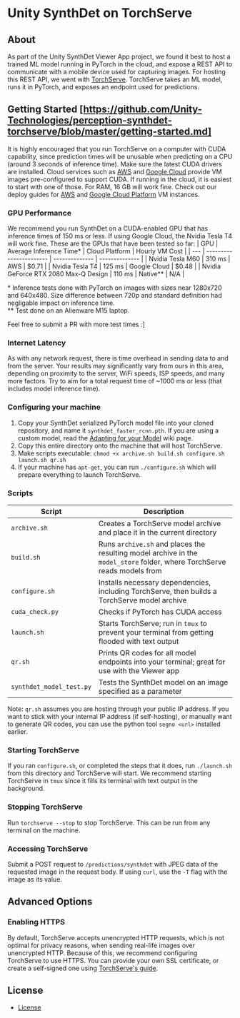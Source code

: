 # Unity SynthDet on TorchServe

## About
As part of the Unity SynthDet Viewer App project, we found it best to host a trained ML model running in PyTorch in the cloud, and expose a REST API to communicate with a mobile device used for capturing images. For hosting this REST API, we went with [TorchServe](https://github.com/pytorch/serve). TorchServe takes an ML model, runs it in PyTorch, and exposes an endpoint used for predictions.

## Getting Started [https://github.com/Unity-Technologies/perception-synthdet-torchserve/blob/master/getting-started.md]
It is highly encouraged that you run TorchServe on a computer with CUDA capability, since prediction times will be unusable when predicting on a CPU (around 3 seconds of inference time). Make sure the latest CUDA drivers are installed. Cloud services such as [AWS](https://aws.amazon.com/marketplace/pp/Amazon-Web-Services-Deep-Learning-AMI-Ubuntu-1604/B077GCH38C) and [Google Cloud](https://console.cloud.google.com/marketplace/details/click-to-deploy-images/deeplearning) provide VM images pre-configured to support CUDA. If running in the cloud, it is easiest to start with one of those. For RAM, 16 GB will work fine. Check out our deploy guides for [AWS](https://github.com/Unity-Technologies/perception-synthdet-torchserve/wiki/Deploying-a-CUDA-enabled-AWS-VM-Instance) and [Google Cloud Platform](https://github.com/Unity-Technologies/perception-synthdet-torchserve/wiki/Deploying-a-CUDA-enabled-GCP-VM-Instance) VM instances.

### GPU Performance
We recommend you run SynthDet on a CUDA-enabled GPU that has inference times of 150 ms or less. If using Google Cloud, the Nvidia Tesla T4 will work fine. These are the GPUs that have been tested so far:
| GPU | Average Inference Time\* | Cloud Platform | Hourly VM Cost |
| --- | ----------------------- | -------------- | -------------- |
| Nvidia Tesla M60 | 310 ms | AWS | $0.71 |
| Nvidia Tesla T4 | 125 ms | Google Cloud | $0.48 |
| Nvidia GeForce RTX 2080 Max-Q Design | 110 ms | Native\*\* | N/A |

\* Inference tests done with PyTorch on images with sizes near 1280x720 and 640x480. Size difference between 720p and standard definition had negligable impact on inference time.
<br/>
\*\* Test done on an Alienware M15 laptop.

Feel free to submit a PR with more test times :]

### Internet Latency
As with any network request, there is time overhead in sending data to and from the server. Your results may significantly vary from ours in this area, depending on proximity to the server, WiFi speeds, ISP speeds, and many more factors. Try to aim for a total request time of ~1000 ms or less (that includes model inference time).

### Configuring your machine
1. Copy your SynthDet serialized PyTorch model file into your cloned repository, and name it `synthdet_faster_rcnn.pth`. If you are using a custom model, read the [Adapting for your Model](https://github.com/Unity-Technologies/perception-synthdet-torchserve/wiki/Adapting-for-your-Model) wiki page.
2. Copy this entire directory onto the machine that will host TorchServe.
3. Make scripts executable: `chmod +x archive.sh build.sh configure.sh launch.sh qr.sh`
4. If your machine has `apt-get`, you can run `./configure.sh` which will prepare everything to launch TorchServe.

### Scripts

| Script | Description |
| ------ | ----------- |
| `archive.sh` | Creates a TorchServe model archive and place it in the current directory |
| `build.sh` | Runs `archive.sh` and places the resulting model archive in the `model_store` folder, where TorchServe reads models from |
| `configure.sh` | Installs necessary dependencies, including TorchServe, then builds a TorchServe model archive |
| `cuda_check.py` | Checks if PyTorch has CUDA access |
| `launch.sh` | Starts TorchServe; run in `tmux` to prevent your terminal from getting flooded with text output |
| `qr.sh` | Prints QR codes for all model endpoints into your terminal; great for use with the Viewer app |
| `synthdet_model_test.py` | Tests the SynthDet model on an image specified as a parameter |

Note: `qr.sh` assumes you are hosting through your public IP address. If you want to stick with your internal IP address (if self-hosting), or manually want to generate QR codes, you can use the python tool `segno <url>` installed earlier.

### Starting TorchServe
If you ran `configure.sh`, or completed the steps that it does, run `./launch.sh` from this directory and TorchServe will start. We recommend starting TorchServe in `tmux` since it fills its terminal with text output in the background.

### Stopping TorchServe
Run `torchserve --stop` to stop TorchServe. This can be run from any terminal on the machine.

### Accessing TorchServe
Submit a POST request to `/predictions/synthdet` with JPEG data of the requested image in the request body. If using `curl`, use the `-T` flag with the image as its value.

## Advanced Options
### Enabling HTTPS
By default, TorchServe accepts unencrypted HTTP requests, which is not optimal for privacy reasons, when sending real-life images over unencrypted HTTP. Because of this, we recommend configuring TorchServe to use HTTPS. You can provide your own SSL certificate, or create a self-signed one using [TorchServe's guide](https://pytorch.org/serve/configuration.html#id3).

## License
* [License](LICENSE.md)
